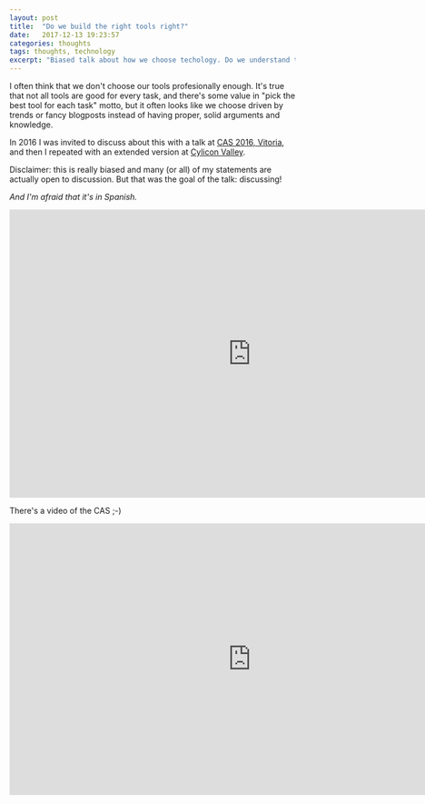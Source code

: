 ```yaml
---
layout: post
title:  "Do we build the right tools right?"
date:   2017-12-13 19:23:57
categories: thoughts
tags: thoughts, technology
excerpt: "Biased talk about how we choose techology. Do we understand the tradeoffs, or just follow trends?"
---
```


I often think that we don't choose our tools profesionally enough. It's true that not all tools are good for every task, and
there's some value in "pick the best tool for each task" motto, but it often looks like we choose driven by trends or
fancy blogposts instead of having proper, solid arguments and knowledge.

In 2016 I was invited to discuss about this with a talk at [CAS 2016, Vitoria](https://cas2016.agile-spain.org/),
and then I repeated with an extended version at [Cylicon Valley](https://cyliconvalley.es/2016/12/06/herramientas-adecuadas-katas-y-principios-y-valores-agiles/).

Disclaimer: this is really biased and many (or all) of my statements are actually open to discussion. But that was the
goal of the talk: discussing!

_And I'm afraid that it's in Spanish._

<iframe src="https://docs.google.com/presentation/d/e/2PACX-1vQcObmjHP2FsUgzWo0XvxvFH-_l1TpNmVeYR9iSjsr7oqfhYfKyPTzfvvt5xm7OPCzGJFfRoNGCIZuT/embed?start=false&loop=false&delayms=3000" frameborder="0" width="850" height="507" allowfullscreen="true" mozallowfullscreen="true" webkitallowfullscreen="true"></iframe>

There's a video of the CAS ;-)

<iframe width="850" height="478" src="https://www.youtube.com/embed/3wWuycfa5e0" frameborder="0" gesture="media" allow="encrypted-media" allowfullscreen></iframe>
